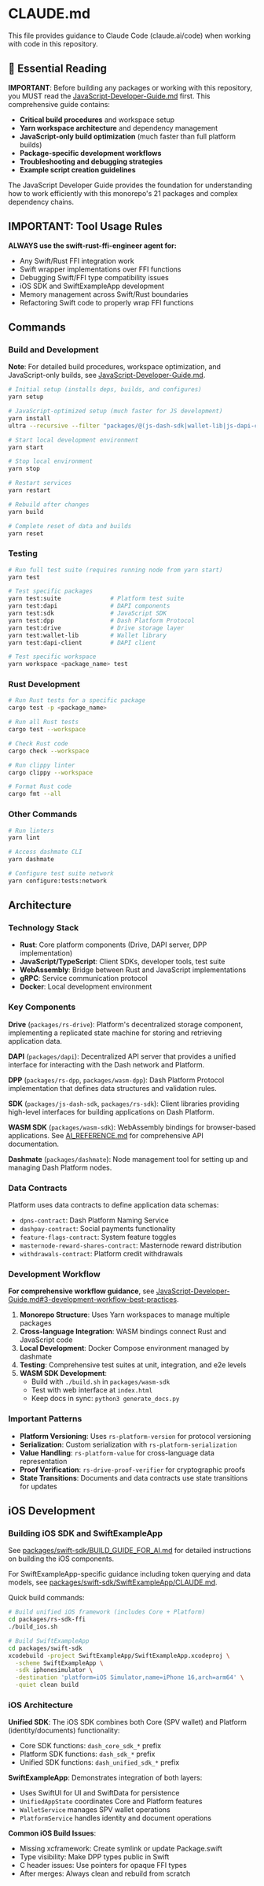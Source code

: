 # CLAUDE.md

This file provides guidance to Claude Code (claude.ai/code) when working with code in this repository.

## 📖 Essential Reading

**IMPORTANT**: Before building any packages or working with this repository, you MUST read the [JavaScript-Developer-Guide.md](JavaScript-Developer-Guide.md) first. This comprehensive guide contains:

- **Critical build procedures** and workspace setup
- **Yarn workspace architecture** and dependency management
- **JavaScript-only build optimization** (much faster than full platform builds)
- **Package-specific development workflows**
- **Troubleshooting and debugging strategies**
- **Example script creation guidelines**

The JavaScript Developer Guide provides the foundation for understanding how to work efficiently with this monorepo's 21 packages and complex dependency chains.

## IMPORTANT: Tool Usage Rules

**ALWAYS use the swift-rust-ffi-engineer agent for:**
- Any Swift/Rust FFI integration work
- Swift wrapper implementations over FFI functions
- Debugging Swift/FFI type compatibility issues
- iOS SDK and SwiftExampleApp development
- Memory management across Swift/Rust boundaries
- Refactoring Swift code to properly wrap FFI functions

## Commands

### Build and Development

**Note**: For detailed build procedures, workspace optimization, and JavaScript-only builds, see [JavaScript-Developer-Guide.md](JavaScript-Developer-Guide.md#5-build-and-packaging).

```bash
# Initial setup (installs deps, builds, and configures)
yarn setup

# JavaScript-optimized setup (much faster for JS development)
yarn install
ultra --recursive --filter "packages/@(js-dash-sdk|wallet-lib|js-dapi-client|wasm-dpp|js-grpc-common|dapi-grpc)" --build

# Start local development environment
yarn start

# Stop local environment
yarn stop

# Restart services
yarn restart

# Rebuild after changes
yarn build

# Complete reset of data and builds
yarn reset
```

### Testing

```bash
# Run full test suite (requires running node from yarn start)
yarn test

# Test specific packages
yarn test:suite              # Platform test suite
yarn test:dapi               # DAPI components
yarn test:sdk                # JavaScript SDK
yarn test:dpp                # Dash Platform Protocol
yarn test:drive              # Drive storage layer
yarn test:wallet-lib         # Wallet library
yarn test:dapi-client        # DAPI client

# Test specific workspace
yarn workspace <package_name> test
```

### Rust Development

```bash
# Run Rust tests for a specific package
cargo test -p <package_name>

# Run all Rust tests
cargo test --workspace

# Check Rust code
cargo check --workspace

# Run clippy linter
cargo clippy --workspace

# Format Rust code
cargo fmt --all
```

### Other Commands

```bash
# Run linters
yarn lint

# Access dashmate CLI
yarn dashmate

# Configure test suite network
yarn configure:tests:network
```

## Architecture

### Technology Stack

- **Rust**: Core platform components (Drive, DAPI server, DPP implementation)
- **JavaScript/TypeScript**: Client SDKs, developer tools, test suite
- **WebAssembly**: Bridge between Rust and JavaScript implementations
- **gRPC**: Service communication protocol
- **Docker**: Local development environment

### Key Components

**Drive** (`packages/rs-drive`): Platform's decentralized storage component, implementing a replicated state machine for storing and retrieving application data.

**DAPI** (`packages/dapi`): Decentralized API server that provides a unified interface for interacting with the Dash network and Platform.

**DPP** (`packages/rs-dpp`, `packages/wasm-dpp`): Dash Platform Protocol implementation that defines data structures and validation rules.

**SDK** (`packages/js-dash-sdk`, `packages/rs-sdk`): Client libraries providing high-level interfaces for building applications on Dash Platform.

**WASM SDK** (`packages/wasm-sdk`): WebAssembly bindings for browser-based applications. See [AI_REFERENCE.md](packages/wasm-sdk/AI_REFERENCE.md) for comprehensive API documentation.

**Dashmate** (`packages/dashmate`): Node management tool for setting up and managing Dash Platform nodes.

### Data Contracts

Platform uses data contracts to define application data schemas:
- `dpns-contract`: Dash Platform Naming Service
- `dashpay-contract`: Social payments functionality
- `feature-flags-contract`: System feature toggles
- `masternode-reward-shares-contract`: Masternode reward distribution
- `withdrawals-contract`: Platform credit withdrawals

### Development Workflow

**For comprehensive workflow guidance**, see [JavaScript-Developer-Guide.md#3-development-workflow-best-practices](JavaScript-Developer-Guide.md#3-development-workflow-best-practices).

1. **Monorepo Structure**: Uses Yarn workspaces to manage multiple packages
2. **Cross-language Integration**: WASM bindings connect Rust and JavaScript code
3. **Local Development**: Docker Compose environment managed by dashmate
4. **Testing**: Comprehensive test suites at unit, integration, and e2e levels
5. **WASM SDK Development**: 
   - Build with `./build.sh` in `packages/wasm-sdk`
   - Test with web interface at `index.html`
   - Keep docs in sync: `python3 generate_docs.py`

### Important Patterns

- **Platform Versioning**: Uses `rs-platform-version` for protocol versioning
- **Serialization**: Custom serialization with `rs-platform-serialization`
- **Value Handling**: `rs-platform-value` for cross-language data representation
- **Proof Verification**: `rs-drive-proof-verifier` for cryptographic proofs
- **State Transitions**: Documents and data contracts use state transitions for updates

## iOS Development

### Building iOS SDK and SwiftExampleApp

See [packages/swift-sdk/BUILD_GUIDE_FOR_AI.md](packages/swift-sdk/BUILD_GUIDE_FOR_AI.md) for detailed instructions on building the iOS components.

For SwiftExampleApp-specific guidance including token querying and data models, see [packages/swift-sdk/SwiftExampleApp/CLAUDE.md](packages/swift-sdk/SwiftExampleApp/CLAUDE.md).

Quick build commands:
```bash
# Build unified iOS framework (includes Core + Platform)
cd packages/rs-sdk-ffi
./build_ios.sh

# Build SwiftExampleApp
cd packages/swift-sdk
xcodebuild -project SwiftExampleApp/SwiftExampleApp.xcodeproj \
  -scheme SwiftExampleApp \
  -sdk iphonesimulator \
  -destination 'platform=iOS Simulator,name=iPhone 16,arch=arm64' \
  -quiet clean build
```

### iOS Architecture

**Unified SDK**: The iOS SDK combines both Core (SPV wallet) and Platform (identity/documents) functionality:
- Core SDK functions: `dash_core_sdk_*` prefix
- Platform SDK functions: `dash_sdk_*` prefix  
- Unified SDK functions: `dash_unified_sdk_*` prefix

**SwiftExampleApp**: Demonstrates integration of both layers:
- Uses SwiftUI for UI and SwiftData for persistence
- `UnifiedAppState` coordinates Core and Platform features
- `WalletService` manages SPV wallet operations
- `PlatformService` handles identity and document operations

**Common iOS Build Issues**:
- Missing xcframework: Create symlink or update Package.swift
- Type visibility: Make DPP types public in Swift
- C header issues: Use pointers for opaque FFI types
- After merges: Always clean and rebuild from scratch